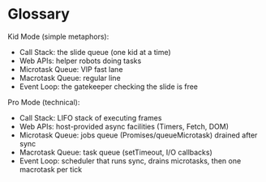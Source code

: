 # Glossary

Kid Mode (simple metaphors):

- Call Stack: the slide queue (one kid at a time)
- Web APIs: helper robots doing tasks
- Microtask Queue: VIP fast lane
- Macrotask Queue: regular line
- Event Loop: the gatekeeper checking the slide is free

Pro Mode (technical):

- Call Stack: LIFO stack of executing frames
- Web APIs: host-provided async facilities (Timers, Fetch, DOM)
- Microtask Queue: jobs queue (Promises/queueMicrotask) drained after sync
- Macrotask Queue: task queue (setTimeout, I/O callbacks)
- Event Loop: scheduler that runs sync, drains microtasks, then one macrotask per tick
